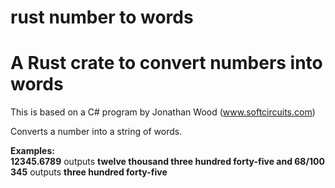 # rust number to words

A Rust crate to convert numbers into words
==========================================

This is based on a C# program by Jonathan Wood (www.softcircuits.com)

Converts a number into a string of words.

**Examples:**<br>
**12345.6789** outputs **twelve thousand three hundred forty-five and 68/100**
**345** outputs **three hundred forty-five**
